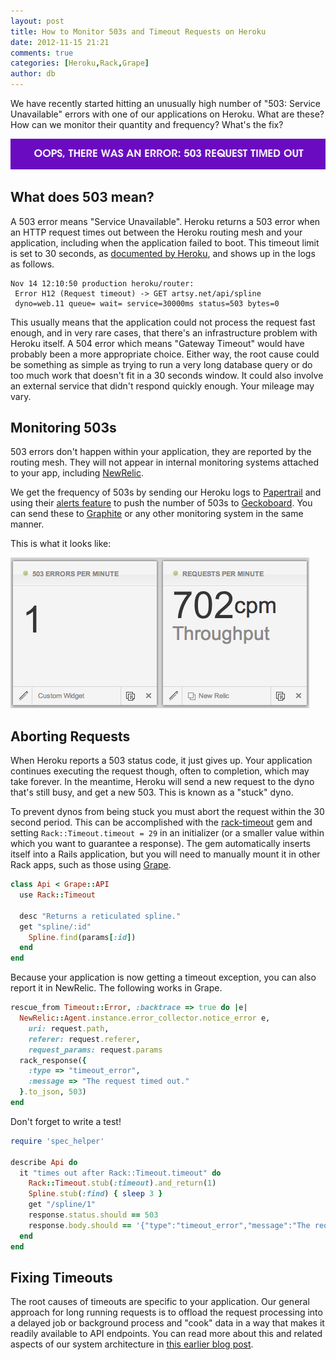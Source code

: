 ```yaml
---
layout: post
title: How to Monitor 503s and Timeout Requests on Heroku
date: 2012-11-15 21:21
comments: true
categories: [Heroku,Rack,Grape]
author: db
---
```

We have recently started hitting an unusually high number of "503: Service Unavailable" errors with one of our applications on Heroku. What are these? How can we monitor their quantity and frequency? What's the fix?

<img src="/images/2012-11-15-how-to-monitor-503s-and-timeout-on-heroku/503-error.png">

<!-- more -->

What does 503 mean?
-------------------

A 503 error means "Service Unavailable". Heroku returns a 503 error when an HTTP request times out between the Heroku routing mesh and your application, including when the application failed to boot. This timeout limit is set to 30 seconds, as [documented by Heroku](https://devcenter.heroku.com/articles/request-timeout), and shows up in the logs as follows.

```
Nov 14 12:10:50 production heroku/router:
 Error H12 (Request timeout) -> GET artsy.net/api/spline
 dyno=web.11 queue= wait= service=30000ms status=503 bytes=0
```

This usually means that the application could not process the request fast enough, and in very rare cases, that there's an infrastructure problem with Heroku itself. A 504 error which means "Gateway Timeout" would have probably been a more appropriate choice. Either way, the root cause could be something as simple as trying to run a very long database query or do too much work that doesn't fit in a 30 seconds window. It could also involve an external service that didn't respond quickly enough. Your mileage may vary.

Monitoring 503s
---------------

503 errors don't happen within your application, they are reported by the routing mesh. They will not appear in internal monitoring systems attached to your app, including [NewRelic](http://newrelic.com/).

We get the frequency of 503s by sending our Heroku logs to [Papertrail](https://papertrailapp.com/) and using their [alerts feature](http://help.papertrailapp.com/kb/how-it-works/alerts) to push the number of 503s to [Geckoboard](http://www.geckoboard.com/). You can send these to [Graphite](http://graphite.wikidot.com/) or any other monitoring system in the same manner.

This is what it looks like:

<img src="/images/2012-11-15-how-to-monitor-503s-and-timeout-on-heroku/503-geckoboard.png">

Aborting Requests
-----------------

When Heroku reports a 503 status code, it just gives up. Your application continues executing the request though, often to completion, which may take forever. In the meantime, Heroku will send a new request to the dyno that's still busy, and get a new 503. This is known as a "stuck" dyno.

To prevent dynos from being stuck you must abort the request within the 30 second period. This can be accomplished with the [rack-timeout](https://github.com/kch/rack-timeout) gem and setting `Rack::Timeout.timeout = 29` in an initializer (or a smaller value within which you want to guarantee a response). The gem automatically inserts itself into a Rails application, but you will need to manually mount it in other Rack apps, such as those using [Grape](https://github.com/intridea/grape).

``` ruby api.rb
class Api < Grape::API
  use Rack::Timeout

  desc "Returns a reticulated spline."
  get "spline/:id"
    Spline.find(params[:id])
  end
end
```

Because your application is now getting a timeout exception, you can also report it in NewRelic. The following works in Grape.

``` ruby
rescue_from Timeout::Error, :backtrace => true do |e|
  NewRelic::Agent.instance.error_collector.notice_error e,
    uri: request.path,
    referer: request.referer,
    request_params: request.params
  rack_response({
    :type => "timeout_error",
    :message => "The request timed out."
  }.to_json, 503)
end
```

Don't forget to write a test!

``` ruby api_spec.rb
require 'spec_helper'

describe Api do
  it "times out after Rack::Timeout.timeout" do
    Rack::Timeout.stub(:timeout).and_return(1)
    Spline.stub(:find) { sleep 3 }
    get "/spline/1"
    response.status.should == 503
    response.body.should == '{"type":"timeout_error","message":"The request timed out."}'
  end
end
```

Fixing Timeouts
---------------

The root causes of timeouts are specific to your application. Our general approach for long running requests is to offload the request processing into a delayed job or background process and "cook" data in a way that makes it readily available to API endpoints. You can read more about this and related aspects of our system architecture in [this earlier blog post](/blog/2012/10/10/artsy-technology-stack/).
